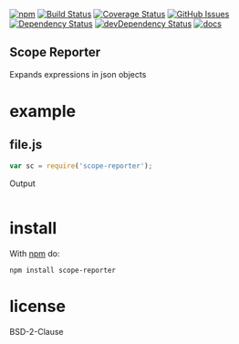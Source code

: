 
[![npm](https://img.shields.io/npm/v/scope-reporter.svg)](https://www.npmjs.com/package/scope-reporter)
[![Build Status](https://secure.travis-ci.org/arlac77/scope-reporter.png)](http://travis-ci.org/arlac77/scope-reporter)
[![Coverage Status](https://coveralls.io/repos/arlac77/scope-reporter/badge.svg?branch=master&service=github)](https://coveralls.io/github/arlac77/scope-reporter?branch=master)
[![GitHub Issues](https://img.shields.io/github/issues/arlac77/scope-reporter.svg?style=flat-square)](https://github.com/arlac77/scope-reporter/issues)
[![Dependency Status](https://david-dm.org/arlac77/scope-reporter.svg)](https://david-dm.org/arlac77/scope-reporter)
[![devDependency Status](https://david-dm.org/arlac77/scope-reporter/dev-status.svg)](https://david-dm.org/arlac77/scope-reporter#info=devDependencies)
[![docs](http://inch-ci.org/github/arlac77/scope-reporter.svg?branch=master)](http://inch-ci.org/github/arlac77/scope-reporter)

Scope Reporter
-------------------

Expands expressions in json objects

# example

## file.js

```js
var sc = require('scope-reporter');


```

Output

```

```

# install

With [npm](http://npmjs.org) do:

```
npm install scope-reporter
```

# license

BSD-2-Clause
